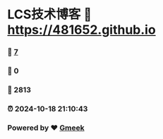# LCS技术博客 :link: https://481652.github.io 
### :page_facing_up: [7](https://481652.github.io/tag.html) 
### :speech_balloon: 0 
### :hibiscus: 2813 
### :alarm_clock: 2024-10-18 21:10:43 
### Powered by :heart: [Gmeek](https://github.com/Meekdai/Gmeek)
